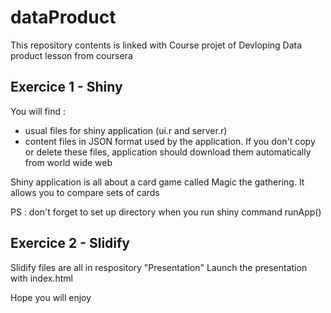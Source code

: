 # dataProduct

This repository contents is linked with Course projet of Devloping Data product lesson from coursera

## Exercice 1 - Shiny

You will find :
- usual files for shiny application (ui.r and server.r)
- content files in JSON format used by the application. If you don't copy or delete these files, application should download them automatically from world wide web

Shiny application is all about a card game called Magic the gathering. It allows you to compare sets of cards 

PS : don't forget to set up directory when you run shiny command runApp()


## Exercice 2 - Slidify

Slidify files are all in respository "Presentation"
Launch the presentation with index.html  


Hope you will enjoy
